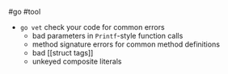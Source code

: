 #go #tool

- `go vet` check your code for common errors
	- bad parameters in `Printf`-style function calls
	- method signature errors for common method definitions
	- bad [[struct tags]] 
	- unkeyed composite literals